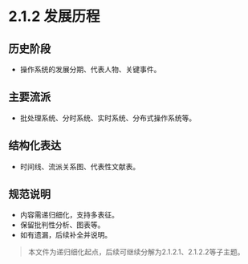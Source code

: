 # 2.1.2 发展历程

## 历史阶段

- 操作系统的发展分期、代表人物、关键事件。

## 主要流派

- 批处理系统、分时系统、实时系统、分布式操作系统等。

## 结构化表达

- 时间线、流派关系图、代表性文献表。

## 规范说明

- 内容需递归细化，支持多表征。
- 保留批判性分析、图表等。
- 如有遗漏，后续补全并说明。

> 本文件为递归细化起点，后续可继续分解为2.1.2.1、2.1.2.2等子主题。
